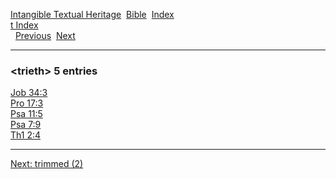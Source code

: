 [Intangible Textual Heritage](../../index)  [Bible](../index) 
[Index](index)   
[t Index](_t_)  
  [Previous](c11791)  [Next](c11793) 

------------------------------------------------------------------------

### &lt;trieth&gt; 5 entries

[Job 34:3](../kjv/job034.htm#003)  
[Pro 17:3](../kjv/pro017.htm#003)  
[Psa 11:5](../kjv/psa011.htm#005)  
[Psa 7:9](../kjv/psa007.htm#009)  
[Th1 2:4](../kjv/th1002.htm#004)  

------------------------------------------------------------------------

[Next: trimmed (2)](c11793)
